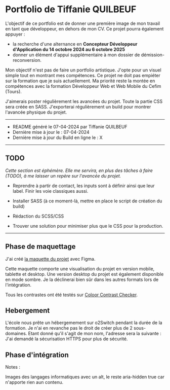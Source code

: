 # Portfolio de Tiffanie QUILBEUF


L'objectif de ce portfolio est de donner une première image de mon travail en tant que développeur, en dehors de mon CV. Ce projet pourra également appuyer :

- la recherche d'une alternance en **Concepteur Développeur d'Application du 14 octobre 2024 au 6 octobre 2025**
- donner un élément d'appui supplémentaire à mon dossier de démission-reconversion.

Mon objectif n'est pas de faire un portfolio artistique. J'opte pour un visuel simple tout en montrant mes compétences. Ce projet ne doit pas empiéter sur la formation que je suis actuellement. Ma priorité reste la montée en compétences avec la formation Développeur Web et Web Mobile du Cefim (Tours).

J'aimerais poster régulièrement les avancées du projet. Toute la partie CSS sera créée en SASS. J'exporterai régulièrement un build pour montrer l'avancée physique du projet.
___

- README généré le 07-04-2024 par Tiffanie QUILBEUF
- Dernière mise à jour le : 07-04-2024 
- Dernière mise à jour du Build en ligne le : X
___
## TODO
_Cette section est éphémère. Elle me servira, en plus des tâches à faire (TODO), à me laisser un repère sur l'avancée du projet._ 

- Reprendre à partir de contact, les inputs sont à définir ainsi que leur label. Finir les voie classiques aussi. 

- Installer SASS (à ce moment-là, mettre en place le script de création du build)
- Rédaction du SCSS/CSS
- Trouver une solution pour minimiser plus que le CSS pour la production.
___

## Phase de maquettage

J'ai créé [la maquette du projet](https://www.figma.com/file/LxMjDEEO0goxek98jR7Om6/my-portfolio?type=design&node-id=0%3A1&mode=design&t=bvFbTy1m2lHPt6Ee-1) avec Figma. 

Cette maquette comporte une visualisation du projet en version mobile, tablette et desktop. Une version desktop du projet est également disponible en mode sombre. Je la déclinerai bien sûr dans les autres formats lors de l'intégration.

Tous les contrastes ont été testés sur [Coloor Contrast Checker](https://coolors.co/contrast-checker/b4bbfa-453232). 

## Hebergement
L'école nous prête un hébergemement sur o2Switch pendant la durée de la formation. Je n'ai en revanche pas le droit de créer plus de 2 sous-domaines. Etant donné qu'il s'agit de mon nom, l'adresse sera la suivante :
J'ai demandé la sécurisation HTTPS pour plus de sécurité. 


## Phase d'intégration








Notes : 
 
Images des langages informatiques avec un alt, le reste aria-hidden true car n'apporte rien aun contenu.


